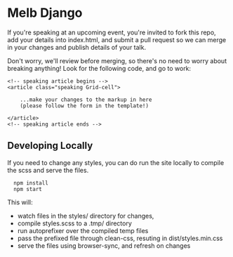 
# Melb Django

If you're speaking at an upcoming event, you're invited to fork this repo, add your details into index.html, and submit a pull request so we can merge in your changes and publish details of your talk.

Don't worry, we'll review before merging, so there's no need to worry about breaking anything!  Look for the following code, and go to work:

```
<!-- speaking article begins -->
<article class="speaking Grid-cell">

    ...make your changes to the markup in here
    (please follow the form in the template!)

</article>
<!-- speaking article ends -->
```

## Developing Locally

If you need to change any styles, you can do run the site locally to compile the scss and serve the files.

```
  npm install
  npm start
```

This will:

- watch files in the styles/ directory for changes, 
- compile styles.scss to a .tmp/ directory
- run autoprefixer over the compiled temp files
- pass the prefixed file through clean-css, resuting in dist/styles.min.css
- serve the files using browser-sync, and refresh on changes
